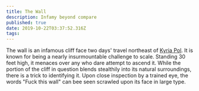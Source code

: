 ```yaml
---
title: The Wall
description: Infamy beyond compare
published: true
date: 2019-10-22T03:37:52.316Z
tags: 
---
```


The wall is an infamous cliff face two days' travel northeast of [Kyria Pol](/locations/kyria-pol).  It is known for being a nearly insurmountable challenge to scale.  Standing 30 feet high, it menaces over any who dare attempt to ascend it.  While the portion of the cliff in question blends stealthily into its natural surroundings, there is a trick to identifying it.  Upon close inspection by a trained eye, the words "Fuck this wall" can bee seen scrawled upon its face in large type.  